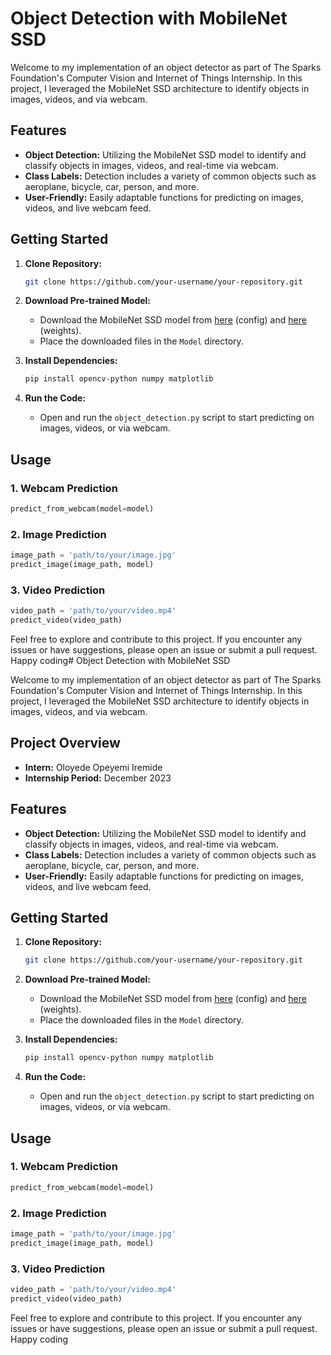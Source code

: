 # Object Detection with MobileNet SSD

Welcome to my implementation of an object detector as part of The Sparks Foundation's Computer Vision and Internet of Things Internship. In this project, I leveraged the MobileNet SSD architecture to identify objects in images, videos, and via webcam.

## Features

- **Object Detection:** Utilizing the MobileNet SSD model to identify and classify objects in images, videos, and real-time via webcam.
- **Class Labels:** Detection includes a variety of common objects such as aeroplane, bicycle, car, person, and more.
- **User-Friendly:** Easily adaptable functions for predicting on images, videos, and live webcam feed.

## Getting Started

1. **Clone Repository:**
   ```bash
   git clone https://github.com/your-username/your-repository.git
   ```

2. **Download Pre-trained Model:**
   - Download the MobileNet SSD model from [here](https://gist.githubusercontent.com/mm-aditya/797a3e7ee041ef88cd4d9e293eaacf9f/raw/3d2765b625f1b090669a05d0b3e79b2907677e86/MobileNetSSD_deploy.prototxt.txt) (config) and [here](https://github.com/chuanqi305/MobileNet-SSD/blob/master/deploy.prototxt) (weights).
   - Place the downloaded files in the `Model` directory.

3. **Install Dependencies:**
   ```bash
   pip install opencv-python numpy matplotlib
   ```

4. **Run the Code:**
   - Open and run the `object_detection.py` script to start predicting on images, videos, or via webcam.

## Usage

### 1. Webcam Prediction

```python
predict_from_webcam(model=model)
```

### 2. Image Prediction

```python
image_path = 'path/to/your/image.jpg'
predict_image(image_path, model)
```

### 3. Video Prediction

```python
video_path = 'path/to/your/video.mp4'
predict_video(video_path)
```

Feel free to explore and contribute to this project. If you encounter any issues or have suggestions, please open an issue or submit a pull request. Happy coding# Object Detection with MobileNet SSD

Welcome to my implementation of an object detector as part of The Sparks Foundation's Computer Vision and Internet of Things Internship. In this project, I leveraged the MobileNet SSD architecture to identify objects in images, videos, and via webcam.

## Project Overview

- **Intern:** Oloyede Opeyemi Iremide
- **Internship Period:** December 2023

## Features

- **Object Detection:** Utilizing the MobileNet SSD model to identify and classify objects in images, videos, and real-time via webcam.
- **Class Labels:** Detection includes a variety of common objects such as aeroplane, bicycle, car, person, and more.
- **User-Friendly:** Easily adaptable functions for predicting on images, videos, and live webcam feed.

## Getting Started

1. **Clone Repository:**
   ```bash
   git clone https://github.com/your-username/your-repository.git
   ```

2. **Download Pre-trained Model:**
   - Download the MobileNet SSD model from [here](https://gist.githubusercontent.com/mm-aditya/797a3e7ee041ef88cd4d9e293eaacf9f/raw/3d2765b625f1b090669a05d0b3e79b2907677e86/MobileNetSSD_deploy.prototxt.txt) (config) and [here](https://github.com/chuanqi305/MobileNet-SSD/blob/master/deploy.prototxt) (weights).
   - Place the downloaded files in the `Model` directory.

3. **Install Dependencies:**
   ```bash
   pip install opencv-python numpy matplotlib
   ```

4. **Run the Code:**
   - Open and run the `object_detection.py` script to start predicting on images, videos, or via webcam.

## Usage

### 1. Webcam Prediction

```python
predict_from_webcam(model=model)
```

### 2. Image Prediction

```python
image_path = 'path/to/your/image.jpg'
predict_image(image_path, model)
```

### 3. Video Prediction

```python
video_path = 'path/to/your/video.mp4'
predict_video(video_path)
```

Feel free to explore and contribute to this project. If you encounter any issues or have suggestions, please open an issue or submit a pull request. Happy coding
